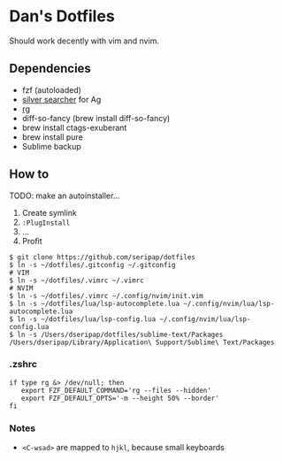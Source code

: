 # Dan's Dotfiles

Should work decently with vim and nvim.

## Dependencies

-  fzf (autoloaded)
-  [silver searcher](https://github.com/ggreer/the_silver_searcher) for Ag
-  [rg](https://github.com/BurntSushi/ripgrep)
-  diff-so-fancy (brew install diff-so-fancy)
-  brew install ctags-exuberant
-  brew install pure
-  Sublime backup

## How to

TODO: make an autoinstaller...

1. Create symlink
2. `:PlugInstall`
3. ...
4. Profit

```
$ git clone https://github.com/seripap/dotfiles
$ ln -s ~/dotfiles/.gitconfig ~/.gitconfig
# VIM
$ ln -s ~/dotfiles/.vimrc ~/.vimrc
# NVIM
$ ln -s ~/dotfiles/.vimrc ~/.config/nvim/init.vim
$ ln -s ~/dotfiles/lua/lsp-autocomplete.lua ~/.config/nvim/lua/lsp-autocomplete.lua
$ ln -s ~/dotfiles/lua/lsp-config.lua ~/.config/nvim/lua/lsp-config.lua
$ ln -s /Users/dseripap/dotfiles/sublime-text/Packages /Users/dseripap/Library/Application\ Support/Sublime\ Text/Packages
```

### .zshrc

```
if type rg &> /dev/null; then
   export FZF_DEFAULT_COMMAND='rg --files --hidden'
   export FZF_DEFAULT_OPTS='-m --height 50% --border'
fi
```

### Notes

-  `<C-wsad>` are mapped to `hjkl`, because small keyboards
